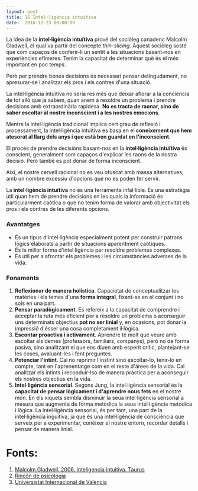 ```yaml
---
layout: post
title: 15 Intel·ligència intuïtiva
date:  2016-12-23 00:00:00
---
```


La idea de la **intel·ligència intuïtiva** prové del sociòleg canadenc Malcolm Gladwell, el qual va partir del concepte *thin-slicing*. Aquest sociòleg sosté que com capaços de conferir-li un sentit a les situacions basant-nos en experiències efímeres. Tenim la capacitat de determinar què és el més important en poc temps.

Però per prendre bones decisions és necessari pensar detingudament, no apresurar-se i analitzar els pros i els contres d'una situació.

La intel·ligència intuïtiva no seria res més que deixar aflorar a la conciència de tot allò que ja sabem, quan anem a resoldre un problema i prendre decisions amb extraordinària rapidesa. **No es tracta de raonar, sino de saber escoltar al nostre inconscient i a les nostres emocions**.

Mentre la intel·ligència tradicional implica cert grau de reflexió i processament, la intel·ligència intuïtiva es basa en el **coneixement que hem atesorat al llarg dels anys i que està ben guardat en l'inconscient**.

El procés de prendre decisions basant-nos en la **intel·ligència intuïtiva** és conscient, generalment som capaços d'explicar les raons de la nostra decisió. Però també es pot donar de forma inconscient.

Així, el nostre cervell racional no es veu ofuscat amb massa alternatives, amb un nombre excessiu d'opcions que no es poden fer servir.

La **intel·ligència intuïtiva** no és una ferramenta infal·lible. És una estratègia útil quan hem de prendre decisions en les quals la informació és particularment caòtica o que no tenim forma de valorar amb objectivitat els pros i els contres de les diferents opcions.

### Avantatges

- És un tipus d'intel·ligència especialment potent per construir patrons lògics elaborats a partir de situacions aparentment caòtiques.
- És la millor forma d'intel·ligència per resoldre problemes complexes.
- És útil per a afrontar els problemes i les circumstàncies adverses de la vida.

### Fonaments

1. **Reflexionar de manera holística**. Capacietat de conceptualitzar les matèries i els temes d'una **forma integral**, fixant-se en el conjunt i no sols en una part.
2. **Pensar paradògicament**. Es refereix a la capacitat de comprendre i acceptar la ruta més eficient per a resoldre un problema o aconseguir uns determinats objectius **pot no ser linial** y, en ocasions, pot donar la impressió d'ésser una cosa completament il·lògica.
3. **Escontar proactiva i activament**. Aprendre té molt que veure amb escoltar als demés (professors, familiars, companys), però no de forma pasiva, sino analitzant el que ens diuen amb esperit crític, plantejant-se les coses, avaluant-les i fent preguntes.
4. **Potenciar l'intint**. Cal no reprimir l'instint sinó escoltar-lo, tenir-lo en compte, tant en l'aprenentatge com en el reste d'àrees de la vida. Cal analitzar els intints i reconduir-lso de manera pràctica per a aconseguir els nostres objectius en la vida.
5. **Intel·ligència sensorial**. Segons Jung, la intel·ligència sensorial és la **capacitat de pensar lògicament i d'aprendre nous fets** en el nostre món. En els xiquets sembla disminuir la seua intel·ligència sensorial a mesura que augmenta de forma metòdica la seua intel·ligència metòdica i lògica. La intel·ligència sensorial, és per tant, una part de la intel·ligència inguitiva, ja que és una intel·ligència de consciència que serveix per a experimentar, conèixer el nostre entorn, recordar detalls i pensar de manera linial.


# Fonts:

1. [Malcolm Gladwell. 2006. Inteligencia intuitiva. Taurus](http://www.casadellibro.com/libro-inteligencia-intuitiva-por-que-sabemos-la-verdad-en-dos-segundo-s/9788430605910/1043384)
2. [Rincón de psicologia](http://www.rinconpsicologia.com/2015/04/inteligencia-intuïtiva-decidir-pensar.html)
3. [Universistat Internacional de València](http://www.viu.es/que-se-entiende-por-inteligencia-intuïtiva/)
